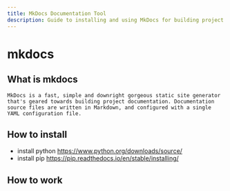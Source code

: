 ```yaml
---
title: MkDocs Documentation Tool
description: Guide to installing and using MkDocs for building project documentation
---
```


# mkdocs

## What is mkdocs

`MkDocs is a fast, simple and downright gorgeous static site generator that's geared towards building project documentation. Documentation source files are written in Markdown, and configured with a single YAML configuration file.`

## How to install

- install python https://www.python.org/downloads/source/
- install pip https://pip.readthedocs.io/en/stable/installing/

## How to work